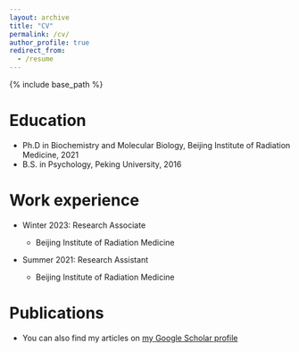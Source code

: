 ```yaml
---
layout: archive
title: "CV"
permalink: /cv/
author_profile: true
redirect_from:
  - /resume
---
```


{% include base_path %}

Education
======
* Ph.D in Biochemistry and Molecular Biology, Beijing Institute of Radiation Medicine, 2021
* B.S. in Psychology, Peking University, 2016

Work experience
======
* Winter 2023: Research Associate 
  * Beijing Institute of Radiation Medicine

* Summer 2021: Research Assistant
  * Beijing Institute of Radiation Medicine

Publications
======
* You can also find my articles on [my Google Scholar profile](https://scholar.google.com.hk/citations?user=Gg8h-yMAAAAJ&hl=zh-CN)


